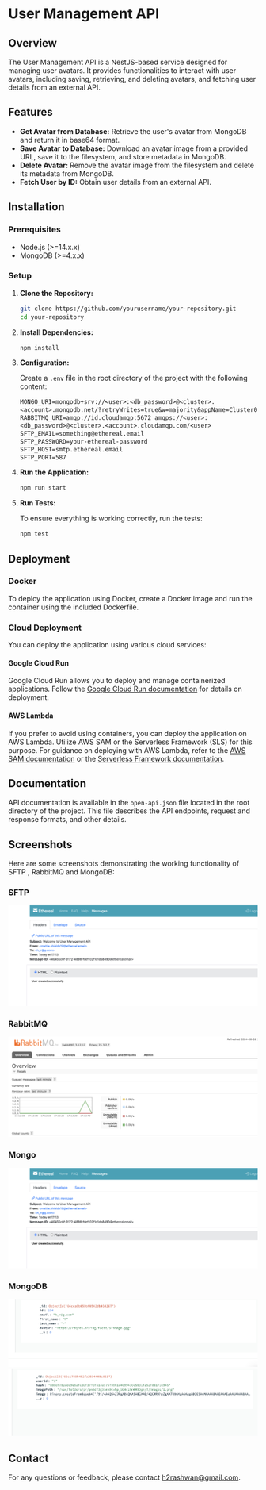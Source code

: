 # User Management API

## Overview

The User Management API is a NestJS-based service designed for managing user avatars. It provides functionalities to interact with user avatars, including saving, retrieving, and deleting avatars, and fetching user details from an external API.

## Features

- **Get Avatar from Database:** Retrieve the user's avatar from MongoDB and return it in base64 format.
- **Save Avatar to Database:** Download an avatar image from a provided URL, save it to the filesystem, and store metadata in MongoDB.
- **Delete Avatar:** Remove the avatar image from the filesystem and delete its metadata from MongoDB.
- **Fetch User by ID:** Obtain user details from an external API.

## Installation

### Prerequisites

- Node.js (>=14.x.x)
- MongoDB (>=4.x.x)

### Setup

1. **Clone the Repository:**

   ```bash
   git clone https://github.com/yourusername/your-repository.git
   cd your-repository
   ```

2. **Install Dependencies:**

   ```bash
   npm install
   ```

3. **Configuration:**

   Create a `.env` file in the root directory of the project with the following content:

   ```env
   MONGO_URI=mongodb+srv://<user>:<db_password>@<cluster>.<account>.mongodb.net/?retryWrites=true&w=majority&appName=Cluster0
   RABBITMQ_URI=amqp://id.cloudamqp:5672 amqps://<user>:<db_password>@<cluster>.<account>.cloudamqp.com/<user>
   SFTP_EMAIL=something@ethereal.email
   SFTP_PASSWORD=your-ethereal-password
   SFTP_HOST=smtp.ethereal.email
   SFTP_PORT=587
   ```

4. **Run the Application:**

   ```bash
   npm run start
   ```

5. **Run Tests:**

   To ensure everything is working correctly, run the tests:

   ```bash
   npm test
   ```
## Deployment

### Docker

To deploy the application using Docker, create a Docker image and run the container using the included Dockerfile.

### Cloud Deployment

You can deploy the application using various cloud services:

#### Google Cloud Run

Google Cloud Run allows you to deploy and manage containerized applications. Follow the [Google Cloud Run documentation](https://cloud.google.com/run/docs) for details on deployment.

#### AWS Lambda

If you prefer to avoid using containers, you can deploy the application on AWS Lambda. Utilize AWS SAM or the Serverless Framework (SLS) for this purpose. For guidance on deploying with AWS Lambda, refer to the [AWS SAM documentation](https://docs.aws.amazon.com/serverless-application-model/latest/developerguide/) or the [Serverless Framework documentation](https://www.serverless.com/framework/docs/).

## Documentation

API documentation is available in the `open-api.json` file located in the root directory of the project. This file describes the API endpoints, request and response formats, and other details.

## Screenshots

Here are some screenshots demonstrating the working functionality of SFTP , RabbitMQ and MongoDB:

### SFTP

![SFTP Screenshot](screenshots/sftp.png)

### RabbitMQ

![RabbitMQ Screenshot](screenshots/rabbitmq.png)

### Mongo

![SFTP Screenshot](screenshots/sftp.png)

### MongoDB

![MongoDB user Screenshot](screenshots/mongodb_user.png)
![MongoDB avatar Screenshot](screenshots/mongodb_avatar.png)



## Contact

For any questions or feedback, please contact [h2rashwan@gmail.com](mailto:h2rashwan@gmail.com).


